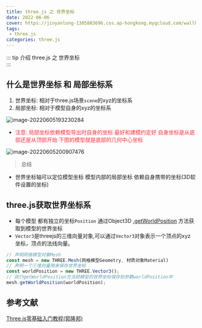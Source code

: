 ```yaml
---
title: three.js 之 世界坐标
date: 2022-06-06
cover: https://jinyanlong-1305883696.cos.ap-hongkong.myqcloud.com/wallhaven-nmkyk1.jpg
tags:
 - three.js
categories: three.js
---
```


::: tip 介绍
three.js 之 世界坐标 <br>
:::

<!-- more -->

## 什么是世界坐标 和 局部坐标系

1. 世界坐标: 相对于three.js场景`scene`的xyz的坐标系
2. 局部坐标: 相对于模型自身的xyz的坐标系

![image-20220605193230284](https://jinyanlong-1305883696.cos.ap-hongkong.myqcloud.com/image-20220605193230284.png)

* <font color =#ff3040>注意: 局部坐标依赖模型导出时自身的坐标 最好和建模约定好 自身坐标是从底部还是从顶部开始 下图的模型就是底部的几何中心坐标</font>

![image-20220605200907476](https://jinyanlong-1305883696.cos.ap-hongkong.myqcloud.com/image-20220605200907476.png)

> 总结

* 世界坐标轴可以定位模型坐标 模型内部的局部坐标 依赖自身携带的坐标(3D软件设置的坐标)

## three.js获取世界坐标系

* 每个模型 都有独立的坐标`Position` 通过Object3D [.getWorldPosition](https://threejs.org/docs/index.html?q=obj#api/zh/core/Object3D.getWorldPosition) 方法获取到模型的世界坐标
* `Vector3`是threejs的三维向量对象,可以通过`Vector3`对象表示一个顶点的xyz坐标，顶点的法线向量。

```js
// 声明网格模型对象Mesh
const mesh = new THREE.Mesh(网格模型Geometry, 材质对象Material)
// 声明一个三维向量用来保存世界坐标
const worldPosition = new THREE.Vector3();
// 执行getWorldPosition方法把模型的世界坐标保存到参数worldPosition中
mesh.getWorldPosition(worldPosition);
```

##  参考文献

[Three.js零基础入门教程(郭隆邦)](http://www.yanhuangxueyuan.com/Three.js/)

